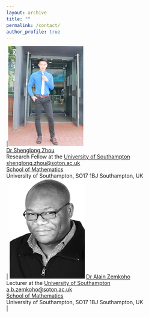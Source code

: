 ```yaml
---
layout: archive
title: ""   
permalink: /contact/
author_profile: true
---
```


|![Dr Shenglong Zhou](/images/slzhou.jpg) <br> [Dr Shenglong Zhou](https://shenglongzhou.github.io) <br> Research Fellow at the [University of Southampton](https://www.southampton.ac.uk/) <br> shenglong.zhou@soton.ac.uk <br> [School of Mathematics](https://www.southampton.ac.uk/maths) <br> University of Southampton,  SO17 1BJ Southampton, UK <br>| ![Dr Alain Zemkoho](/images/zem.png) 
[Dr Alain Zemkoho](http://www.southampton.ac.uk/~abz1e14/) <br> Lecturer at the [University of Southampton](https://www.southampton.ac.uk/) <br> a.b.zemkoho@soton.ac.uk <br> [School of Mathematics](https://www.southampton.ac.uk/maths)  <br>  University of Southampton, SO17 1BJ Southampton, UK <br> |
